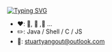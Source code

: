 [![Typing SVG](https://readme-typing-svg.herokuapp.com?font=Fira+Code&weight=500&pause=1000&color=000000&background=FFFFFF&multiline=true&random=false&width=435&lines=Aloha+%EF%BD%9E+About+Me%F0%9F%91%8B)](https://git.io/typing-svg)

- ❤️: 🏀, 🏃 ,🚴 ...
- ✏️: Java / Shell / C / JS<br/>
- 📧: stuartyangout@outlook.com<br/>
